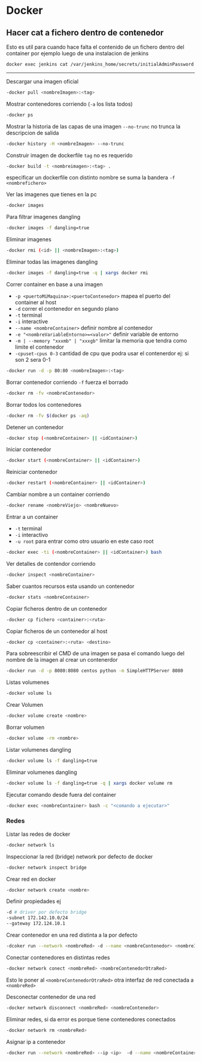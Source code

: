# Docker

## Hacer cat a fichero dentro de contenedor

Esto es util para cuando hace falta el contenido de un fichero dentro del container por ejemplo luego de una instalacion de jenkins 

```bash
docker exec jenkins cat /var/jenkins_home/secrets/initialAdminPassword
```

----------------------------------------------------------------

Descargar una imagen oficial

```bash
-docker pull <nombreImagen>:<tag>
```

Mostrar contenedores corriendo (```-a``` los lista todos)

```bash
-docker ps
```

Mostrar la historia de las capas de una imagen ```--no-trunc``` no trunca la descripcion de salida

```bash
-docker history -H <nombreImagen> --no-trunc
```

Construir imagen de dockerfile ```tag``` no es requerido

```bash
-docker build -t <nombreimagen>:<tag> .
```

especificar un dockerfile con distinto nombre se suma la bandera ```-f <nombrefichero>```

Ver las imagenes que tienes en la pc

```bash
-docker images
```

Para filtrar imagenes dangling

```bash
-docker images -f dangling=true
```

Eliminar imagenes

```bash
-docker rmi (<id> || <nombreImagen>:<tag>)
```

Eliminar todas las imagenes dangling

```bash
-docker images -f dangling=true -q | xargs docker rmi
```

Correr container en base a una imagen

- ```-p <puertoMiMaquina>:<puertoContenedor>``` mapea el puerto del container al host
- ```-d``` correr el contenedor en segundo plano
- ```-t``` terminal
- ```-i``` interactive
- ```--name <nombreContainer>``` definir nombre al contenedor
- ```-e "<nombreVariableEntorno>=<valor>"```  definir variable de entorno
- ```-m | --memory "xxxmb" | "xxxgb"``` limitar la memoria que tendra como limite el contenedor
- ```-cpuset-cpus 0-3``` cantidad de cpu que podra usar el contenerdor ej: si son 2 sera 0-1
  
```bash
-docker run -d -p 80:80 <nombreImagen>:<tag> 
```

Borrar contenedor corriendo ```-f``` fuerza el borrado

```bash
-docker rm -fv <nombreContenedor>
```

Borrar todos los contenedores

```bash
-docker rm -fv $(docker ps -aq)
```

Detener un contenedor

```bash
-docker stop (<nombreContainer> || <idContainer>)
```

Iniciar contenedor

```bash
-docker start (<nombreContainer> || <idContainer>)
```

Reiniciar contenedor

```bash
-docker restart (<nombreContainer> || <idContainer>)
```

Cambiar nombre a un container corriendo

```bash
-docker rename <nombreViejo> <nombreNuevo>
```

Entrar a un container

- ```-t``` terminal
- ```-i``` interactivo
- ```-u root``` para entrar como otro usuario en este caso root

```bash
-docker exec -ti (<nombreContainer> || <idContainer>) bash
```

Ver detalles de contendor corriendo

```bash
-docker inspect <nombreContainer>
```

Saber cuantos recursos esta usando un contenedor

```bash
-docker stats <nombreContainer>
```

Copiar ficheros dentro de un contenedor

```bash
-docker cp fichero <container>:<ruta>
```

Copiar ficheros de un contenedor al host

```bash
-docker cp <container>:<ruta> <destino>
```

Para sobreescribir el CMD de una imagen se pasa el comando luego del nombre de la imagen al crear un contenerdor

```bash
-docker run -d -p 8080:8080 centos python -m SimpleHTTPServer 8080
```

Listas volumenes

```bash
-docker volume ls
```

Crear Volumen

```bash
-docker volume create <nombre>
```

Borrar volumen

```bash
-docker volume -rm <nombre>
```

Listar volumenes dangling

```bash
-docker volume ls -f dangling=true
```

Eliminar volumenes dangling

```bash
-docker volume ls -f dangling=true -q | xargs docker volume rm
```

Ejecutar comando desde fuera del container

```bash
-docker exec <nombreContainer> bash -c "<comando a ejecutar>"
```

### Redes

Listar las redes de docker

```bash
-docker network ls
```

Inspeccionar la red
(bridge) network por defecto de docker

```bash
-docker network inspect bridge
```

Crear red en docker

```bash
-docker network create <nombre>
```

Definir propiedades ej

```bash
-d # driver por defecto bridge
-subnet 172.142.10.0/24 
--gateway 172.124.10.1
```

Crear contenedor en una red distinta a la por defecto

```bash
-dcoker run --network <nombreRed> -d --name <nombreContenedor> <nombreImagen>
```

Conectar contenedores en distintas redes

```bash
-docker network conect <nombreRed> <nombreContenedorOtraRed>
```

Esto le poner al ```<nombreContenedorOtraRed>``` otra interfaz de red conectada a ```<nombreRed>```

Desconectar contenedor de una red

```bash
-docker network disconnect <nombreRed> <nombreContenedor>
```

Eliminar redes, si da error es porque tiene contenedores conectados

```bash
-docker network rm <nombreRed>
```

Asignar ip a contenedor

```bash
-docker run --network <nombreRed> --ip <ip>  -d --name <nombreContainer> <imagen>
```
